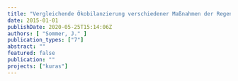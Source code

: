 ```yaml
---
title: "Vergleichende Ökobilanzierung verschiedener Maßnahmen der Regenwasserbewirtschaftung"
date: 2015-01-01
publishDate: 2020-05-25T15:14:06Z
authors: [ "Sommer, J." ]
publication_types: ["7"]
abstract: ""
featured: false
publication: ""
projects: ["kuras"]
---
```


